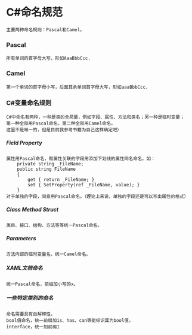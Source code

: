 # C#命名规范
    主要两种命名规则：Pascal和Camel。
### Pascal
    所有单词的首字母大写，形如AaaBbbCcc.
### Camel
    第一个单词的首字母小写，后面其余单词首字母大写，形如aaaBbbCcc.

### C#变量命名规则
    C#中命名有两种，一种是类的全局量，例如字段、属性、方法和类名；另一种是临时变量；
    第一种全部用Pascal命名，第二种全部用Camel命名。
    这里不是唯一的，但是目前我参考书籍为自己这样确定吧）
##### Field Property
    属性用Pascal命名，和属性关联的字段用添加下划线的属性同名命名。如：
        private string _FileName;
        public string FileName
        {
            get { return _FileName; }
            set { SetProperty(ref _FileName, value); }
        }
    对于单独的字段，同意用Pascal命名。（理论上来说，单独的字段还是可以写出属性的格式）
##### Class Method Struct
    类目、接口、结构、方法等等统一Pascal命名。
##### Parameters
    方法内部的临时变量名，统一Camel命名。
##### XAML文档命名
    统一Pascal命名，前缀加小写的x。
##### 一些特定类别的命名
    命名需要具有自解释性。
    bool值命名，统一前缀加is、has、can等能标识其为bool值。
    interface，统一加前缀I
    
